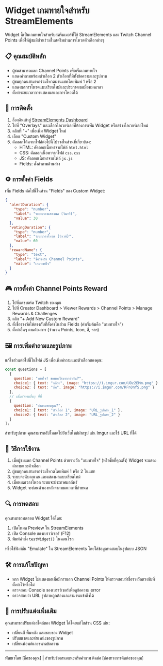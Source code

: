 # Widget เกมทายใจสำหรับ StreamElements

Widget นี้เป็นเกมทายใจสำหรับสตรีมเมอร์ที่ใช้ StreamElements และ Twitch Channel Points เพื่อให้ผู้ชมมีส่วนร่วมในสตรีมผ่านการโหวตตัวเลือกต่างๆ

## 📋 คุณสมบัติหลัก

- ผู้ชมสามารถแลก Channel Points เพื่อเริ่มเกมทายใจ
- แสดงคำถามพร้อมตัวเลือก 2 ตัวเลือกที่มีทั้งข้อความและรูปภาพ
- ผู้ชมทุกคนสามารถร่วมโหวตผ่านแชทโดยพิมพ์ 1 หรือ 2
- แสดงผลการโหวตแบบเรียลไทม์และประกาศผลเมื่อหมดเวลา
- ตั้งค่าระยะเวลาการแสดงผลและการโหวตได้

## 🔧 การติดตั้ง

1. ล็อกอินเข้าสู่ [StreamElements Dashboard](https://streamelements.com/dashboard)
2. ไปที่ "Overlays" และเลือกโอเวอร์เลย์ที่ต้องการเพิ่ม Widget หรือสร้างโอเวอร์เลย์ใหม่
3. คลิกที่ "+" เพื่อเพิ่ม Widget ใหม่
4. เลือก "Custom Widget"
5. คัดลอกโค้ดจากไฟล์ต่อไปนี้ไปวางในส่วนที่เกี่ยวข้อง:
   - HTML: คัดลอกเนื้อหาจากไฟล์ `html.html`
   - CSS: คัดลอกเนื้อหาจากไฟล์ `css.css`
   - JS: คัดลอกเนื้อหาจากไฟล์ `js.js`
   - Fields: ตั้งค่าตามด้านล่าง

## ⚙️ การตั้งค่า Fields

เพิ่ม Fields ต่อไปนี้ในส่วน "Fields" ของ Custom Widget:

```json
{
  "alertDuration": {
    "type": "number",
    "label": "ระยะเวลาแสดงผล (วินาที)",
    "value": 30
  },
  "votingDuration": {
    "type": "number",
    "label": "ระยะเวลาโหวต (วินาที)",
    "value": 60
  },
  "rewardName": {
    "type": "text",
    "label": "ชื่อรางวัล Channel Points",
    "value": "เกมทายใจ"
  }
}
```

## 🎮 การตั้งค่า Channel Points Reward

1. ไปที่แดชบอร์ด Twitch ของคุณ
2. ไปที่ Creator Dashboard > Viewer Rewards > Channel Points > Manage Rewards & Challenges
3. คลิก "+ Add New Custom Reward"
4. ตั้งชื่อรางวัลให้ตรงกับที่ตั้งค่าในส่วน Fields (ค่าเริ่มต้นคือ "เกมทายใจ")
5. ตั้งค่าอื่นๆ ตามต้องการ (จำนวน Points, Icon, สี, ฯลฯ)

## 🖼️ การเพิ่มคำถามและรูปภาพ

แก้ไขส่วนต่อไปนี้ในไฟล์ JS เพื่อเพิ่มคำถามและตัวเลือกของคุณ:

```javascript
const questions = [
  {
    question: "ทายใจ! ชอบอะไรมากกว่ากัน?",
    choice1: { text: "กล้วย", image: "https://i.imgur.com/UDz2EMm.png" },
    choice2: { text: "ส้ม", image: "https://i.imgur.com/RFnOnfS.png" }
  },
  // เพิ่มคำถามอื่นๆ ที่นี่
  {
    question: "คำถามของคุณ?",
    choice1: { text: "ตัวเลือก 1", image: "URL_รูปภาพ_1" },
    choice2: { text: "ตัวเลือก 2", image: "URL_รูปภาพ_2" }
  }
];
```

สำหรับรูปภาพ คุณสามารถอัปโหลดไปยังเว็บไซต์ฝากรูป เช่น Imgur และใช้ URL ที่ได้

## 📝 วิธีการใช้งาน

1. เมื่อผู้ชมแลก Channel Points ด้วยรางวัล "เกมทายใจ" (หรือชื่อที่คุณตั้ง) Widget จะแสดงคำถามและตัวเลือก
2. ผู้ชมทุกคนสามารถร่วมโหวตโดยพิมพ์ 1 หรือ 2 ในแชท
3. ระบบจะนับคะแนนและแสดงผลแบบเรียลไทม์
4. เมื่อหมดเวลาโหวต ระบบจะประกาศผลลัพธ์
5. Widget จะซ่อนตัวเองหลังจากหมดเวลาที่กำหนด

## 🔍 การทดสอบ

คุณสามารถทดสอบ Widget ได้โดย:

1. เปิดโหมด Preview ใน StreamElements
2. เปิด Console ของเบราว์เซอร์ (F12)
3. พิมพ์คำสั่ง `testWidget()` ในคอนโซล

หรือใช้ฟังก์ชัน "Emulate" ใน StreamElements โดยใส่ข้อมูลทดสอบในรูปแบบ JSON

## 🛠️ การแก้ไขปัญหา

- หาก Widget ไม่แสดงผลเมื่อมีการแลก Channel Points ให้ตรวจสอบว่าชื่อรางวัลตรงกับที่ตั้งค่าไว้หรือไม่
- ตรวจสอบ Console ของเบราว์เซอร์เพื่อดูข้อความ error
- ตรวจสอบว่า URL รูปภาพถูกต้องและสามารถเข้าถึงได้

## 📱 การปรับแต่งเพิ่มเติม

คุณสามารถปรับแต่งสไตล์ของ Widget ได้โดยแก้ไขส่วน CSS เช่น:

- เปลี่ยนสี พื้นหลัง และขอบของ Widget
- ปรับขนาดและตำแหน่งของรูปภาพ
- เปลี่ยนฟอนต์และขนาดข้อความ

---

พัฒนาโดย [ชื่อของคุณ] | สำหรับข้อเสนอแนะหรือคำถาม ติดต่อ [ช่องทางการติดต่อของคุณ]